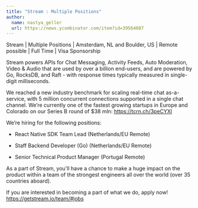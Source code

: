 ```yaml
---
title: "Stream : Multiple Positions"
author:
  name: nastya_geller
  url: https://news.ycombinator.com/item?id=39564087
---
```

Stream | Multiple Positions | Amsterdam, NL and Boulder, US | Remote possible | Full Time | Visa Sponsorship

Stream powers APIs for Chat Messaging, Activity Feeds, Auto Moderation, Video &amp; Audio that are used by over a billion end-users, and are powered by Go, RocksDB, and Raft - with response times typically measured in single-digit milliseconds.

We reached a new industry benchmark for scaling real-time chat as-a-service, with 5 million concurrent connections supported in a single chat channel.
We’re currently one of the fastest growing startups in Europe and Colorado on our Series B round of $38 mln: <a href="https:&#x2F;&#x2F;tcrn.ch&#x2F;3peCYXl" rel="nofollow">https:&#x2F;&#x2F;tcrn.ch&#x2F;3peCYXl</a>

We’re hiring for the following positions:

* React Native SDK Team Lead (Netherlands&#x2F;EU Remote)

* Staff Backend Developer (Go) (Netherlands&#x2F;EU Remote)

*  Senior Technical Product Manager (Portugal Remote)

As a part of Stream, you&#x27;ll have a chance to make a huge impact on the product within a team of the strongest engineers all over the world (over 35 countries aboard).

If you are interested in becoming a part of what we do, apply now! 
<a href="https:&#x2F;&#x2F;getstream.io&#x2F;team&#x2F;#jobs" rel="nofollow">https:&#x2F;&#x2F;getstream.io&#x2F;team&#x2F;#jobs</a>
